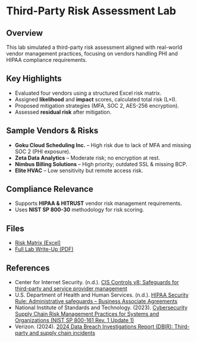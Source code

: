 # Third-Party Risk Assessment Lab

## Overview
This lab simulated a third-party risk assessment aligned with real-world vendor management practices, focusing on vendors handling PHI and HIPAA compliance requirements.

## Key Highlights
- Evaluated four vendors using a structured Excel risk matrix.
- Assigned **likelihood** and **impact** scores, calculated total risk (L×I).
- Proposed mitigation strategies (MFA, SOC 2, AES-256 encryption).
- Assessed **residual risk** after mitigation.

## Sample Vendors & Risks
- **Goku Cloud Scheduling Inc.** – High risk due to lack of MFA and missing SOC 2 (PHI exposure).
- **Zeta Data Analytics** – Moderate risk; no encryption at rest.
- **Nimbus Billing Solutions** – High priority; outdated SSL & missing BCP.
- **Elite HVAC** – Low sensitivity but remote access risk.

## Compliance Relevance
- Supports **HIPAA & HITRUST** vendor risk management requirements.
- Uses **NIST SP 800-30** methodology for risk scoring.

## Files
- [Risk Matrix (Excel)](./Third_Party_Risk_Assessment_Lab.pdf)
- [Full Lab Write-Up (PDF)](./Third_Party_Risk_Assessment_Write-up.pdf)

## References
- Center for Internet Security. (n.d.). [CIS Controls v8: Safeguards for third-party and service provider management](https://www.cisecurity.org/controls/cis-controls-list)  
- U.S. Department of Health and Human Services. (n.d.). [HIPAA Security Rule: Administrative safeguards – Business Associate Agreements](https://www.hhs.gov/hipaa/for-professionals/security/laws-regulations/index.html)  
- National Institute of Standards and Technology. (2023). [Cybersecurity Supply Chain Risk Management Practices for Systems and Organizations (NIST SP 800-161 Rev. 1 Update 1)](https://csrc.nist.gov/pubs/sp/800/161/r1/upd1/final)  
- Verizon. (2024). [2024 Data Breach Investigations Report (DBIR): Third-party and supply chain incidents](https://www.verizon.com/business/resources/reports/dbir/)

